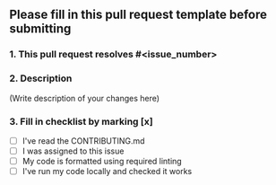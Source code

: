 
## Please fill in this pull request template before submitting 

### 1. This pull request resolves #<issue_number>

### 2. Description
(Write description of your changes here)

### 3. Fill in checklist by marking [x]

- [ ] I've read the CONTRIBUTING.md
- [ ] I was assigned to this issue
- [ ] My code is formatted using required linting
- [ ] I've run my code locally and checked it works
